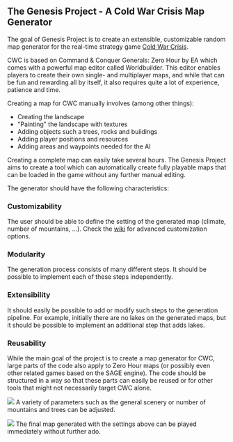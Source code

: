 ## The Genesis Project - A Cold War Crisis Map Generator

The goal of Genesis Project is to create an extensible, customizable random map generator for the real-time strategy game [Cold War Crisis](http://www.moddb.com/mods/cold-war-crisis).

CWC is based on Command & Conquer Generals: Zero Hour by EA which comes with a powerful map editor called Worldbuilder. This editor enables players to create their own single- and multiplayer maps, and while that can be fun and rewarding all by itself, it also requires quite a lot of experience, patience and time.

Creating a map for CWC manually involves (among other things):
* Creating the landscape
* "Painting" the landscape with textures
* Adding objects such a trees, rocks and buildings
* Adding player positions and resources
* Adding areas and waypoints needed for the AI

Creating a complete map can easily take several hours.
The Genesis Project aims to create a tool which can automatically create fully playable maps that can be loaded in the game without any further manual editing.

The generator should have the following characteristics:
### Customizability
The user should be able to define the setting of the generated map (climate, number of mountains, ...). Check the [wiki](https://github.com/Skleni/genesis/wiki) for advanced customization options.
### Modularity
The generation process consists of many different steps. It should be possible to implement each of these steps independently.
### Extensibility
It should easily be possible to add or modify such steps to the generation pipeline. For example, initially there are no lakes on the generated maps, but it should be possible to implement an additional step that adds lakes.
### Reusability
While the main goal of the project is to create a map generator for CWC, large parts of the code also apply to Zero Hour maps (or possibly even other related games based on the SAGE engine). The code should be structured in a way so that these parts can easily be reused or for other tools that might not necessarily target CWC alone.


![](https://cdn.rawgit.com/Skleni/genesis/master/Images/Home_genesis.png)
A variety of parameters such as the general scenery or number of mountains and trees can be adjusted.


![](https://cdn.rawgit.com/Skleni/genesis/master/Images/Home_wb.jpg)
The final map generated with the settings above can be played immediately without further ado.

